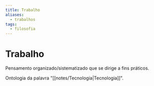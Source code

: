 ```yaml
---
title: Trabalho
aliases:
  - trabalhos
tags:
  - filosofia
---
```

# Trabalho

Pensamento organizado/sistematizado que se dirige a fins práticos.

Ontologia da palavra "[[notes/Tecnologia|Tecnologia]]".

